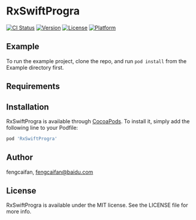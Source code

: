 # RxSwiftProgra

[![CI Status](https://img.shields.io/travis/fengcaifan/RxSwiftProgra.svg?style=flat)](https://travis-ci.org/fengcaifan/RxSwiftProgra)
[![Version](https://img.shields.io/cocoapods/v/RxSwiftProgra.svg?style=flat)](https://cocoapods.org/pods/RxSwiftProgra)
[![License](https://img.shields.io/cocoapods/l/RxSwiftProgra.svg?style=flat)](https://cocoapods.org/pods/RxSwiftProgra)
[![Platform](https://img.shields.io/cocoapods/p/RxSwiftProgra.svg?style=flat)](https://cocoapods.org/pods/RxSwiftProgra)

## Example

To run the example project, clone the repo, and run `pod install` from the Example directory first.

## Requirements

## Installation

RxSwiftProgra is available through [CocoaPods](https://cocoapods.org). To install
it, simply add the following line to your Podfile:

```ruby
pod 'RxSwiftProgra'
```

## Author

fengcaifan, fengcaifan@baidu.com

## License

RxSwiftProgra is available under the MIT license. See the LICENSE file for more info.
